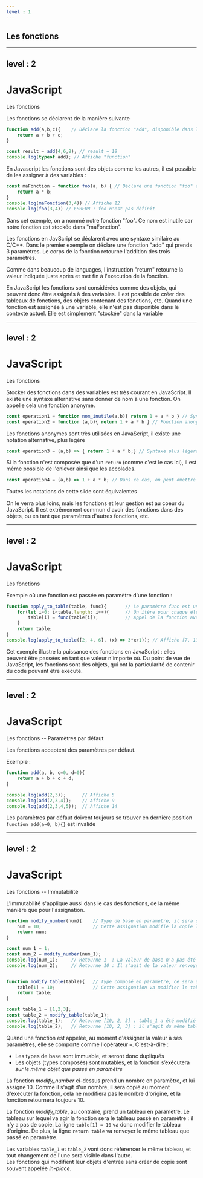 ```yaml
---
level : 1
---
```


<div class="title"><h2>Les fonctions</h2></div>

---
level : 2
---
# JavaScript
Les fonctions

Les fonctions se déclarent de la manière suivante

```js
function add(a,b,c){    // Déclare la fonction "add", disponible dans le contexte courant
    return a + b + c;
}

const result = add(4,6,8); // result = 18
console.log(typeof add); // Affiche "function"
```

En Javascript les fonctions sont des objets comme les autres, il est possible de les assigner à des variables :

```js
const maFonction = function foo(a, b) { // Déclare une fonction "foo" assignée à la variable "maFonction"
    return a * b;
}
console.log(maFonction(3,4)) // Affiche 12
console.log(foo(3,4)) // ERREUR : foo n'est pas définit
```
Dans cet exemple, on a nommé notre fonction "foo". Ce nom est inutile car notre fonction est stockée dans "maFonction".

<div class="handout_notes">
Les fonctions en JavScript se déclarent avec une syntaxe similaire au C/C++. Dans le premier exemple on déclare une fonction "add" qui prends 3 paramètres. Le corps de la fonction retourne l'addition des trois paramètres.

Comme dans beaucoup de languages, l'instruction "return" retourne la valeur indiquée juste après et met fin à l'execution de la fonction.

En JavaScript les fonctions sont considérées comme des objets, qui peuvent donc être assignés à des variables. Il est possible de créer des tableaux de fonctions, des objets contenant des fonctions, etc.
Quand une fonction est assignée à une variable, elle n'est pas disponible dans le contexte actuel. Elle est simplement "stockée" dans la variable
</div>


---
level : 2
---
# JavaScript
Les fonctions

Stocker des fonctions dans des variables est très courant en JavaScript. Il existe une syntaxe alternative sans donner de nom à une fonction. On appelle cela une fonction anonyme.

```js
const operation1 = function nom_inutile(a,b){ return 1 + a * b } // Syntaxe classique
const operation2 = function (a,b){ return 1 + a * b } // Fonction anonyme
```

Les fonctions anonymes sont très utilisées en JavaScript, il existe une notation alternative, plus légère

```js
const operation3 = (a,b) => { return 1 + a * b;} // Syntaxe plus légère, avec une fonction anonyme
```

Si la fonction n'est composée que d'un ```return``` (comme c'est le cas ici), il est même possible de l'enlever ainsi que les accolades.

```js
const operation4 = (a,b) => 1 + a * b; // Dans ce cas, on peut omettre les accolades et le return
```

Toutes les notations de cette slide sont équivalentes

<div class="handout_notes">
On le verra plus loins, mais les fonctions et leur gestion est au coeur du JavaScript. Il est extrêmement commun d'avoir des fonctions dans des objets, ou en tant que paramètres d'autres fonctions, etc.
</div>

---
level : 2
---
# JavaScript
Les fonctions

Exemple où une fonction est passée en paramètre d'une fonction :
```js
function apply_to_table(table, func){       // Le paramètre func est une fonction appliquée au tableau
    for(let i=0; i<table.length; i++){      // On itère pour chaque élément du tableau
        table[i] = func(table[i]);          // Appel de la fonction avec l'élément du tableau en paramètre
    }
    return table;
}
console.log(apply_to_table([2, 4, 6], (x) => 3*x+1)); // Affiche [7, 13, 19]
```

<div class="handout_notes">
Cet exemple illustre la puissance des fonctions en JavaScript : elles peuvent être passées en tant que valeur n'importe où.
Du point de vue de JavaScript, les fonctions sont des objets, qui ont la particularité de contenir du code pouvant être executé.
</div>

---
level : 2
---
# JavaScript
Les fonctions -- Paramètres par défaut

Les fonctions acceptent des paramètres par défaut. <br>

Exemple : 

```js
function add(a, b, c=0, d=0){
    return a + b + c + d;
}

console.log(add(2,3));      // Affiche 5
console.log(add(2,3,4));    // Affiche 9
console.log(add(2,3,4,5));  // Affiche 14
```

Les paramètres par défaut doivent toujours se trouver en dernière position `function add(a=0, b){}` est invalide

---
level : 2
---
# JavaScript
Les fonctions -- Immutabilité

L'immutabilité s'applique aussi dans le cas des fonctions, de la même manière que pour l'assignation.

```js {1-10|10-20}
function modify_number(num){    // Type de base en paramètre, il sera dupliqué durant l'execution
    num = 10;                   // Cette assignation modifie la copie local dans la fonction
    return num;
}

const num_1 = 1;
const num_2 = modify_number(num_1);
console.log(num_1);     // Retourne 1  : La valeur de base n'a pas été modifiée
console.log(num_2);     // Retourne 10 : Il s'agit de la valeur renvoyée par la fonction


function modify_table(table){   // Type composé en paramètre, ce sera une référence à l'objet de base
    table[1] = 10;              // Cette assignation va modifier le tableau original
    return table;
}

const table_1 = [1,2,3];
const table_2 = modify_table(table_1);
console.log(table_1);   // Retourne [10, 2, 3] : table_1 a été modifié par la fonction
console.log(table_2);   // Retourne [10, 2, 3] : il s'agit du même tableau que table_1
```

<div class="handout_notes">

Quand une fonction est appelée, au moment d'assigner la valeur à ses paramètres, elle se comporte comme l'opérateur `=`.
C'est-à-dire : <br>
- Les types de base sont immuable, et seront donc dupliqués
- Les objets (types composés) sont mutables, et la fonction s’exécutera *sur le même objet que passé en paramètre*

La fonction *modify_number* ci-dessus prend un nombre en paramètre, et lui assigne 10. Comme il s'agit d'un nombre, il sera copié au moment d'executer la fonction, cela ne modifiera pas le nombre d'origine, et la fonction retournera toujours 10.

La fonction *modify_table*, au contraire, prend un tableau en paramètre. Le tableau sur lequel va agir la fonction sera le tableau passé en paramètre : il n'y a pas de copie. La ligne `table[1] = 10` va donc modifier le tableau d'origine.
De plus, la ligne `return table` va renvoyer le même tableau que passé en paramètre.

Les variables `table_1` et `table_2` vont donc référencer le même tableau, et tout changement de l'une sera visible dans l'autre.
<br>
Les fonctions qui modifient leur objets d'entrée sans créer de copie sont souvent appelée *in-place*.
</div>


